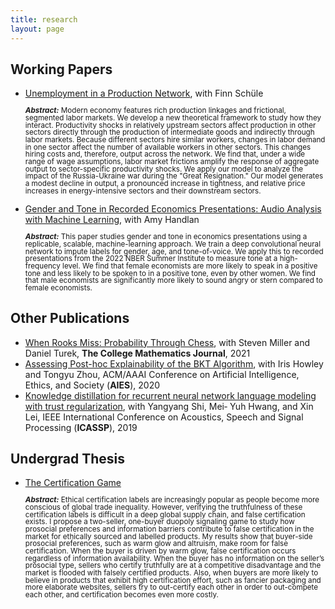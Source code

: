 ```yaml
---
title: research
layout: page
---
```


<h2> Working Papers</h2>
<ul>
<li><a href="https://papers.ssrn.com/sol3/papers.cfm?abstract_id=4449027">Unemployment in a Production Network</a>, with Finn Schüle
<p style="line-height: 1;"><small><b><i>Abstract:</i></b> Modern economy features rich production linkages and frictional, segmented labor markets. We develop a new theoretical framework to study how they interact. Productivity shocks in relatively upstream sectors affect production in other sectors directly through the production of intermediate goods and indirectly through labor markets. Because different sectors hire similar workers, changes in labor demand in one sector affect the number of available workers in other sectors. This changes hiring costs and, therefore, output across the network. We find that, under a wide range of wage assumptions, labor market frictions amplify the response of aggregate output to sector-specific productivity shocks. We apply our model to analyze the impact of the Russia-Ukraine war during the "Great Resignation." Our model generates a modest decline in output, a pronounced increase in tightness, and relative price increases in energy-intensive sectors and their downstream sectors.</small></p></li>
<li><a href="https://ssrn.com/abstract=4316513">Gender and Tone in Recorded Economics Presentations: Audio Analysis with Machine Learning</a>, with Amy Handlan
<p style="line-height: 1;"><small><b><i>Abstract:</i></b> This paper studies gender and tone in economics presentations using a replicable, scalable, machine-learning approach.  We train a deep convolutional neural network to impute labels for gender, age, and tone-of-voice. We apply this to recorded presentations from the 2022 NBER Summer Institute to measure tone at a high-frequency level. We find that female economists are more likely to speak in a positive tone and less likely to be spoken to in a positive tone, even by other women. We find that male economists are significantly more likely to sound angry or stern compared to female economists.</small></p></li>
</ul>

<h2>Other Publications</h2>


<ul>
	<li><a href="https://doi.org/10.1080/07468342.2021.1886774">When Rooks Miss: Probability Through Chess</a>, with Steven Miller and Daniel Turek, <b>The College Mathematics Journal</b>, 2021</li>
    <li><a href="https://doi.org/10.1145/3375627.3375856">Assessing Post-hoc Explainability of the BKT Algorithm</a>, with Iris Howley and Tongyu Zhou, ACM/AAAI Conference on Artificial Intelligence, Ethics, and Society (<b>AIES</b>), 2020</li>
	<li><a href="https://doi.org/10.1109/ICASSP.2019.8683533">Knowledge distillation for recurrent neural network language modeling with trust regularization</a>, with Yangyang Shi, Mei‑
Yuh Hwang, and Xin Lei, IEEE International Conference on Acoustics, Speech and Signal Processing (<b>ICASSP</b>), 2019</li>

</ul>


<h2> Undergrad Thesis</h2>
<ul>
<li><a href="{{ site.url }}/assets/images/HaoyuSheng_Thesis_Final.pdf">The Certification Game </a>
<p style="line-height: 1;"><small><b><i>Abstract:</i></b> Ethical certification labels are increasingly popular as people become more conscious of global trade inequality. However, verifying the truthfulness of these certification labels is difficult in a deep global supply chain, and false certification exists. I propose a two-seller, one-buyer duopoly signaling game to study how prosocial preferences and information barriers contribute to false certification in the market for ethically sourced and labelled products. My results show that buyer-side prosocial preferences, such as warm glow and altruism, make room for false certification. When the buyer is driven by warm glow, false certification occurs regardless of information availability. When the buyer has no information on the seller’s prosocial type, sellers who certify truthfully are at a competitive disadvantage and the market is flooded with falsely certified products. Also, when buyers are more likely to believe in products that exhibit high certification effort, such as fancier packaging and more elaborate websites, sellers try to out-certify each other in order to out-compete each other, and certification becomes even more costly.</small></p></li>
</ul>